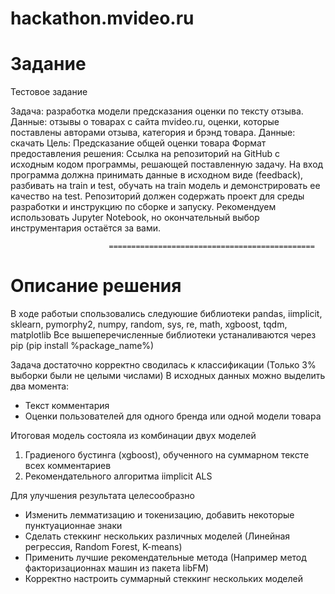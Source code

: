 # hackathon.mvideo.ru
# Задание
Тестовое задание

Задача: разработка модели предсказания оценки по тексту отзыва.
Данные: отзывы о товарах с сайта mvideo.ru, оценки, которые поставлены авторами отзыва, категория и брэнд товара. 
Данные: скачать
Цель: Предсказание общей оценки товара
Формат предоставления решения: Ссылка на репозиторий на GitHub с исходным кодом программы, решающей поставленную задачу. На вход программа должна принимать данные в исходном виде (feedback), разбивать на train и test, обучать на train модель и демонстрировать ее качество на test. Репозиторий должен содержать проект для среды разработки и инструкцию по сборке и запуску. Рекомендуем использовать Jupyter Notebook, но окончательный выбор инструментария остаётся за вами.

                          ==============================================
# Описание решения
В ходе работыи спользовались следуюшие библиотеки
pandas, iimplicit, sklearn, pymorphy2, numpy, random, sys, re, math, xgboost, tqdm, matplotlib
Все вышеперечисленные библиотеки устаналиваются через pip 
(pip install %package_name%)

Задача достаточно корректно сводилась к классификации (Только 3% выборки были не целыми числами)
В исходных данных можно выделить два момента:
 - Текст комментария
 - Оценки пользователей для одного бренда или одной модели товара
 
Итоговая модель состояла из комбинации двух моделей
1) Градиеного бустинга (xgboost), обученного на суммарном тексте всех комментариев
2) Рекомендательного алгоритма iimplicit ALS

Для улучшения результата целесообразно
 - Изменить лемматизацию и токенизацию, добавить некоторые пунктуационнае знаки
 - Сделать стеккинг нескольких различных моделей (Линейная регрессия, Random Forest, K-means)
 - Применить лучшие рекомендательные метода (Например метод факторизационнах машин из пакета libFM)
 - Корректно настроить суммарный стеккинг нескольких моделей
